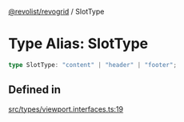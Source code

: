 [@revolist/revogrid](README.md) / SlotType

# Type Alias: SlotType

```ts
type SlotType: "content" | "header" | "footer";
```

## Defined in

[src/types/viewport.interfaces.ts:19](https://github.com/revolist/revogrid/blob/d6473f6969ab6fd56cd4da079557c4c65f0572e2/src/types/viewport.interfaces.ts#L19)
